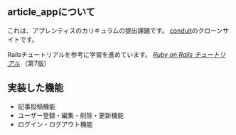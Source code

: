 ## article_appについて

これは、アプレンティスのカリキュラムの提出課題です。
[conduit](https://demo.realworld.io/#/)のクローンサイトです。

Railsチュートリアルを参考に学習を進めています。
[*Ruby on Rails チュートリアル*](https://railstutorial.jp/)
（第7版）

## 実装した機能
- 記事投稿機能
- ユーザー登録・編集・削除・更新機能
- ログイン・ログアウト機能